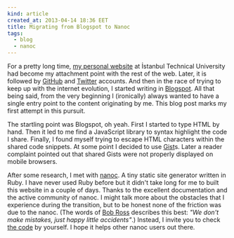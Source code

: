 ```yaml
---
kind: article
created_at: 2013-04-14 18:36 EET
title: Migrating from Blogspot to Nanoc
tags:
  - blog
  - nanoc
---
```


For a pretty long time, [my personal website](http://web.itu.edu.tr/~yazicivo/) at İstanbul Technical University had become my attachment point with the rest of the web. Later, it is followed by [GitHub](https://github.com/vy) and [Twitter](https://twitter.com/yazicivo) accounts. And then in the race of trying to keep up with the internet evolution, I started writing in [Blogspot](http://vyazici.blogspot.com/). All that being said, from the very beginning I (ironically) always wanted to have a single entry point to the content originating by me. This blog post marks my first attempt in this pursuit.

The startling point was Blogspot, oh yeah. First I started to type HTML by hand. Then it led to me find a JavaScript library to syntax highlight the code I share. Finally, I found myself trying to escape HTML characters within the shared code snippets. At some point I decided to use [Gist](https://gist.github.com/)s. Later a reader complaint pointed out that shared Gists were not properly displayed on mobile browsers.

After some research, I met with [nanoc](http://nanoc.ws/). A tiny static site generator written in Ruby. I have never used Ruby before but it didn't take long for me to built this website in a couple of days. Thanks to the excellent documentation and the active community of nanoc. I might talk more about the obstacles that I experience during the transition, but to be honest none of the friction was due to the nanoc. (The words of [Bob Ross](http://en.wikipedia.org/wiki/Bob_Ross) describes this best: _"We don't make mistakes, just happy little accidents"_.) Instead, I invite you to check [the code](https://github.com/vy/vy.github.io/tree/source) by yourself. I hope it helps other nanoc users out there.
